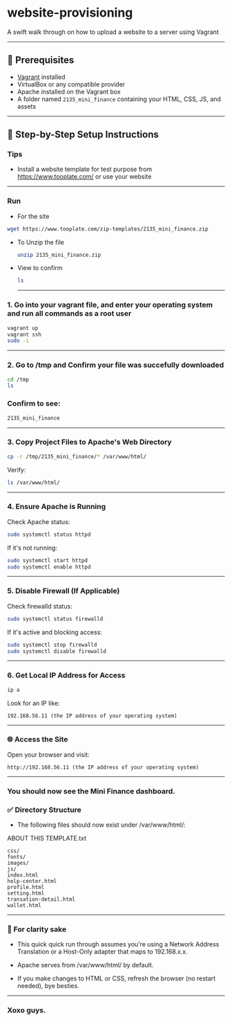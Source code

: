 # website-provisioning

A swift walk through on how to upload a website to a server using Vagrant

---

## 🧰 Prerequisites

- [Vagrant](https://www.vagrantup.com/) installed  
- VirtualBox or any compatible provider  
- Apache installed on the Vagrant box  
- A folder named `2135_mini_finance` containing your HTML, CSS, JS, and assets  

---


## 🚀 Step-by-Step Setup Instructions

### Tips

- Install a website template for test purpose from https://www.tooplate.com/ or use your website

---


### Run

- For the site
  
``` bash
wget https://www.tooplate.com/zip-templates/2135_mini_finance.zip
```

- To Unzip the file

  ``` bash
  unzip 2135_mini_finance.zip
  ```

- View to confirm

  ```bash
  ls
  ```

  ---


### 1. Go into your vagrant file, and enter your operating system and run all commands as a root user

```bash
vagrant up
vagrant ssh
sudo -i
```
---


### 2. Go to /tmp and Confirm your file was succefully downloaded

```bash
cd /tmp
ls
```
### Confirm to see:

```bash
2135_mini_finance
```

---


### 3. Copy Project Files to Apache's Web Directory
```bash
cp -r /tmp/2135_mini_finance/* /var/www/html/
```

Verify:

```bash
ls /var/www/html/
```
---


### 4. Ensure Apache is Running
Check Apache status:

```bash
sudo systemctl status httpd
```
If it's not running:

```bash
sudo systemctl start httpd
sudo systemctl enable httpd
```
---


### 5. Disable Firewall (If Applicable)
Check firewalld status:

```bash
sudo systemctl status firewalld
```

If it's active and blocking access:

```bash
sudo systemctl stop firewalld
sudo systemctl disable firewalld
```
---


### 6. Get Local IP Address for Access

```bash
ip a
```

Look for an IP like:

```text
192.168.56.11 (the IP address of your operating system)
```
---



### 🌐 Access the Site
Open your browser and visit:

```
http://192.168.56.11 (the IP address of your operating system)
```
---



### You should now see the Mini Finance dashboard.
### ✅ Directory Structure

- The following files should now exist under /var/www/html/:



ABOUT THIS TEMPLATE.txt
```
css/
fonts/
images/
js/
index.html
help-center.html
profile.html
setting.html
transation-detail.html
wallet.html
```
---


### 📌 For clarity sake

- This quick quick run through assumes you’re using a Network Address Translation or a Host-Only adapter that maps to 192.168.x.x.

- Apache serves from /var/www/html/ by default.

- If you make changes to HTML or CSS, refresh the browser (no restart needed), bye besties.

---



### Xoxo guys.

